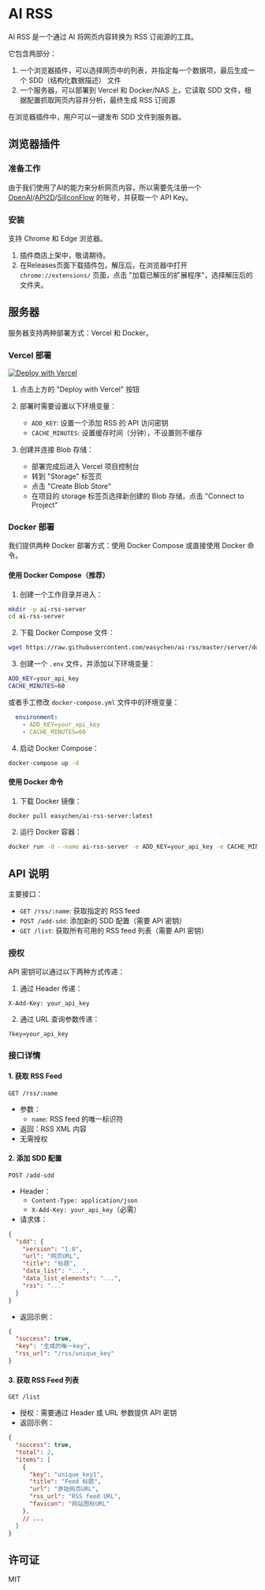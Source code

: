 # AI RSS

AI RSS 是一个通过 AI 将网页内容转换为 RSS 订阅源的工具。

它包含两部分：

1. 一个浏览器插件，可以选择网页中的列表，并指定每一个数据项，最后生成一个 SDD（结构化数据描述） 文件
2. 一个服务器，可以部署到 Vercel 和 Docker/NAS 上，它读取 SDD 文件，根据配置抓取网页内容并分析，最终生成 RSS 订阅源

在浏览器插件中，用户可以一键发布 SDD 文件到服务器。

## 浏览器插件

### 准备工作

由于我们使用了AI的能力来分析网页内容，所以需要先注册一个 [OpenAI](https://platform.openai.com)/[API2D](https://api2d.com/r/186008)/[SillconFlow](https://cloud.siliconflow.cn/i/GKAoff2O) 的账号，并获取一个 API Key。

### 安装

支持 Chrome 和 Edge 浏览器。

1. 插件商店上架中，敬请期待。
2. 在Releases页面下载插件包，解压后，在浏览器中打开 `chrome://extensions/` 页面，点击 "加载已解压的扩展程序"，选择解压后的文件夹。


## 服务器

服务器支持两种部署方式：Vercel 和 Docker。

### Vercel 部署

[![Deploy with Vercel](https://vercel.com/button)](https://vercel.com/new/clone?repository-url=https%3A%2F%2Fgithub.com%2Feasychen%2Fai-rss%2Ftree%2Fmain%2Fserver&env=ADD_KEY,CACHE_MINUTES&envDescription=配置运行所需的环境变量&envLink=https://github.com/easychen/ai-rss)

1. 点击上方的 "Deploy with Vercel" 按钮
2. 部署时需要设置以下环境变量：
   - `ADD_KEY`: 设置一个添加 RSS 的 API 访问密钥
   - `CACHE_MINUTES`: 设置缓存时间（分钟），不设置则不缓存
   
3. 创建并连接 Blob 存储：
   - 部署完成后进入 Vercel 项目控制台
   - 转到 "Storage" 标签页
   - 点击 "Create Blob Store"
   - 在项目的 storage 标签页选择新创建的 Blob 存储，点击 "Connect to Project"

### Docker 部署

我们提供两种 Docker 部署方式：使用 Docker Compose 或直接使用 Docker 命令。

#### 使用 Docker Compose（推荐）

1. 创建一个工作目录并进入：

```bash
mkdir -p ai-rss-server
cd ai-rss-server
```

2. 下载 Docker Compose 文件：

```bash
wget https://raw.githubusercontent.com/easychen/ai-rss/master/server/docker-compose.yml
```

3. 创建一个 `.env` 文件，并添加以下环境变量：

```bash
ADD_KEY=your_api_key
CACHE_MINUTES=60
```

或者手工修改 `docker-compose.yml` 文件中的环境变量：

```yaml
  environment:
    - ADD_KEY=your_api_key
    - CACHE_MINUTES=60
```

4. 启动 Docker Compose：

```bash
docker-compose up -d
```

#### 使用 Docker 命令

1. 下载 Docker 镜像：

```bash
docker pull easychen/ai-rss-server:latest
```

2. 运行 Docker 容器：

```bash
docker run -d --name ai-rss-server -e ADD_KEY=your_api_key -e CACHE_MINUTES=5 easychen/ai-rss-server:latest
```

## API 说明

主要接口：

- `GET /rss/:name`: 获取指定的 RSS feed
- `POST /add-sdd`: 添加新的 SDD 配置（需要 API 密钥）
- `GET /list`: 获取所有可用的 RSS feed 列表（需要 API 密钥）

### 授权

API 密钥可以通过以下两种方式传递：

1. 通过 Header 传递：
```http
X-Add-Key: your_api_key
```

2. 通过 URL 查询参数传递：
```
?key=your_api_key
```

### 接口详情

#### 1. 获取 RSS Feed
```http
GET /rss/:name
```

- 参数：
  - `name`: RSS feed 的唯一标识符
- 返回：RSS XML 内容
- 无需授权

#### 2. 添加 SDD 配置
```http
POST /add-sdd
```

- Header：
  - `Content-Type: application/json`
  - `X-Add-Key: your_api_key`（必需）
- 请求体：
```json
{
  "sdd": {
    "version": "1.0",
    "url": "网页URL",
    "title": "标题",
    "data_list": "...",
    "data_list_elements": "...",
    "rss": "..."
  }
}
```
- 返回示例：
```json
{
  "success": true,
  "key": "生成的唯一key",
  "rss_url": "/rss/unique_key"
}
```

#### 3. 获取 RSS Feed 列表
```http
GET /list
```

- 授权：需要通过 Header 或 URL 参数提供 API 密钥
- 返回示例：
```json
{
  "success": true,
  "total": 2,
  "items": [
    {
      "key": "unique_key1",
      "title": "Feed 标题",
      "url": "原始网页URL",
      "rss_url": "RSS feed URL",
      "favicon": "网站图标URL"
    },
    // ...
  ]
}
```

## 许可证

MIT



